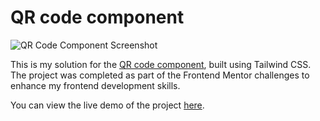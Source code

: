 # QR code component

![QR Code Component Screenshot](src/assets/screenshot.png)

This is my solution for the [QR code component](https://www.frontendmentor.io/challenges/qr-code-component-iux_sIO_H), built using Tailwind CSS. The project was completed as part of the Frontend Mentor challenges to enhance my frontend development skills.

You can view the live demo of the project [here](https://stefanelli990.github.io/qr-code-component/).
